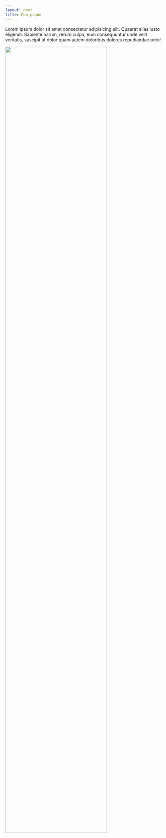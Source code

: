 ```yaml
---
layout: post
title: Про радио
---
```


Lorem ipsum dolor sit amet consectetur adipisicing elit. Quaerat alias iusto eligendi. Sapiente harum, rerum culpa, eum consequuntur unde velit veritatis, suscipit ut dolor quam autem doloribus dolores repudiandae odio!

<img src="{{ site.baseurl }}images/foss_radio.png" width="80%" />
